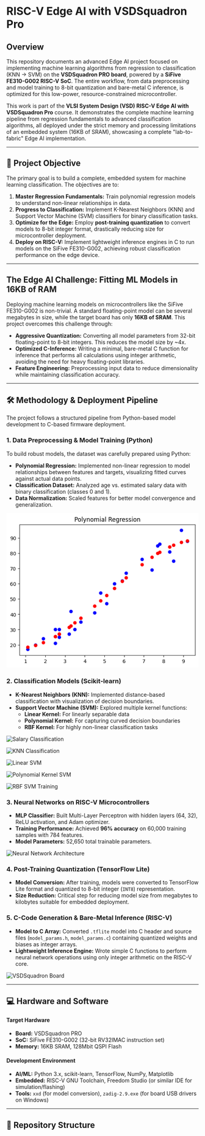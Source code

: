 # RISC-V Edge AI with VSDSquadron Pro

## Overview

This repository documents an advanced Edge AI project focused on implementing machine learning algorithms from regression to classification (KNN → SVM) on the **VSDSquadron PRO board**, powered by a **SiFive FE310-G002 RISC-V SoC**. The entire workflow, from data preprocessing and model training to 8-bit quantization and bare-metal C inference, is optimized for this low-power, resource-constrained microcontroller.

This work is part of the **VLSI System Design (VSD) RISC-V Edge AI with VSDSquadron Pro** course. It demonstrates the complete machine learning pipeline from regression fundamentals to advanced classification algorithms, all deployed under the strict memory and processing limitations of an embedded system (16KB of SRAM), showcasing a complete "lab-to-fabric" Edge AI implementation.

---

## 🎯 Project Objective

The primary goal is to build a complete, embedded system for machine learning classification. The objectives are to:

1. **Master Regression Fundamentals:** Train polynomial regression models to understand non-linear relationships in data.
2. **Progress to Classification:** Implement K-Nearest Neighbors (KNN) and Support Vector Machine (SVM) classifiers for binary classification tasks.
3. **Optimize for the Edge:** Employ **post-training quantization** to convert models to 8-bit integer format, drastically reducing size for microcontroller deployment.
4. **Deploy on RISC-V:** Implement lightweight inference engines in C to run models on the SiFive FE310-G002, achieving robust classification performance on the edge device.

---

## The Edge AI Challenge: Fitting ML Models in 16KB of RAM

Deploying machine learning models on microcontrollers like the SiFive FE310-G002 is non-trivial. A standard floating-point model can be several megabytes in size, while the target board has only **16KB of SRAM**. This project overcomes this challenge through:

* **Aggressive Quantization:** Converting all model parameters from 32-bit floating-point to 8-bit integers. This reduces the model size by ~4x.
* **Optimized C-Inference:** Writing a minimal, bare-metal C function for inference that performs all calculations using integer arithmetic, avoiding the need for heavy floating-point libraries.
* **Feature Engineering:** Preprocessing input data to reduce dimensionality while maintaining classification accuracy.

---

## 🛠️ Methodology & Deployment Pipeline

The project follows a structured pipeline from Python-based model development to C-based firmware deployment.

### 1. Data Preprocessing & Model Training (Python)

To build robust models, the dataset was carefully prepared using Python:

* **Polynomial Regression:** Implemented non-linear regression to model relationships between features and targets, visualizing fitted curves against actual data points.
* **Classification Dataset:** Analyzed age vs. estimated salary data with binary classification (classes 0 and 1).
* **Data Normalization:** Scaled features for better model convergence and generalization.

![Polynomial Regression](images/polynomial_regression.png)

### 2. Classification Models (Scikit-learn)

* **K-Nearest Neighbors (KNN):** Implemented distance-based classification with visualization of decision boundaries.
* **Support Vector Machine (SVM):** Explored multiple kernel functions:
  - **Linear Kernel:** For linearly separable data
  - **Polynomial Kernel:** For capturing curved decision boundaries
  - **RBF Kernel:** For highly non-linear classification tasks

![Salary Classification](images/salary_classification.png)

![KNN Classification](images/knn_classification.png)

![Linear SVM](images/linear_svm.png)

![Polynomial Kernel SVM](images/polynomial_kernel_svm.png)

![RBF SVM Training](images/rbf_svm_training.png)

### 3. Neural Networks on RISC-V Microcontrollers

* **MLP Classifier:** Built Multi-Layer Perceptron with hidden layers (64, 32), ReLU activation, and Adam optimizer.
* **Training Performance:** Achieved **96% accuracy** on 60,000 training samples with 784 features.
* **Model Parameters:** 52,650 total trainable parameters.

![Neural Network Architecture](images/neural_network_mlp.png)

### 4. Post-Training Quantization (TensorFlow Lite)

* **Model Conversion:** After training, models were converted to TensorFlow Lite format and quantized to 8-bit integer (`INT8`) representation.
* **Size Reduction:** Critical step for reducing model size from megabytes to kilobytes suitable for embedded deployment.

### 5. C-Code Generation & Bare-Metal Inference (RISC-V)

* **Model to C Array:** Converted `.tflite` model into C header and source files (`model_params.h`, `model_params.c`) containing quantized weights and biases as integer arrays.
* **Lightweight Inference Engine:** Wrote simple C functions to perform neural network operations using only integer arithmetic on the RISC-V core.

![VSDSquadron Board](images/vsdsquadron_board.png)

---

## 💻 Hardware and Software

#### Target Hardware

* **Board:** VSDSquadron PRO
* **SoC:** SiFive FE310-G002 (32-bit RV32IMAC instruction set)
* **Memory:** 16KB SRAM, 128Mbit QSPI Flash

#### Development Environment

* **AI/ML:** Python 3.x, scikit-learn, TensorFlow, NumPy, Matplotlib
* **Embedded:** RISC-V GNU Toolchain, Freedom Studio (or similar IDE for simulation/flashing)
* **Tools:** `xxd` (for model conversion), `zadig-2.9.exe` (for board USB drivers on Windows)

---

## 📂 Repository Structure
